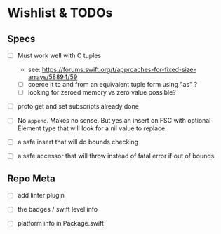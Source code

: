 # Wishlist & TODOs


## Specs
- [ ] Must work well with C tuples 
    - see: https://forums.swift.org/t/approaches-for-fixed-size-arrays/58894/59
    - [ ] coerce it to and from an equivalent tuple form using "as" ?
    - [ ] looking for zeroed memory vs zero value possible?
- [ ] proto get and set subscripts already done
- [ ] No `append`. Makes no sense. But yes an insert on FSC with optional Element type that will look for a nil value to replace.
- [ ] a safe insert that will do bounds checking
- [ ] a safe accessor that will throw instead of fatal error if out of bounds


## Repo Meta
- [ ] add linter plugin
- [ ] the badges / swift level info
- [ ] platform info in Package.swift


